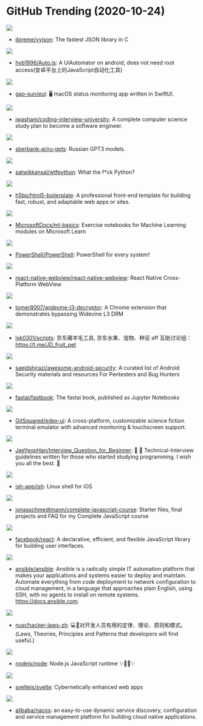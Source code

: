 # GitHub Trending (2020-10-24)

![](https://img.shields.io/badge/C-New%20180-green?style=flat-square&logo=appveyor)
- [ibireme/yyjson](https://github.com/ibireme/yyjson): The fastest JSON library in C

![](https://img.shields.io/badge/Java-New%20117-green?style=flat-square&logo=appveyor)
- [hyb1996/Auto.js](https://github.com/hyb1996/Auto.js): A UiAutomator on android, does not need root access(安卓平台上的JavaScript自动化工具)

![](https://img.shields.io/badge/Swift-New%20257-green?style=flat-square&logo=appveyor)
- [gao-sun/eul](https://github.com/gao-sun/eul): 🖥️ macOS status monitoring app written in SwiftUI.

![](https://img.shields.io/badge/none-New%20188-green?style=flat-square&logo=appveyor)
- [jwasham/coding-interview-university](https://github.com/jwasham/coding-interview-university): A complete computer science study plan to become a software engineer.

![](https://img.shields.io/badge/Python-New%20134-green?style=flat-square&logo=appveyor)
- [sberbank-ai/ru-gpts](https://github.com/sberbank-ai/ru-gpts): Russian GPT3 models.

![](https://img.shields.io/badge/Python-New%20190-green?style=flat-square&logo=appveyor)
- [satwikkansal/wtfpython](https://github.com/satwikkansal/wtfpython): What the f*ck Python?

![](https://img.shields.io/badge/JavaScript-New%20111-green?style=flat-square&logo=appveyor)
- [h5bp/html5-boilerplate](https://github.com/h5bp/html5-boilerplate): A professional front-end template for building fast, robust, and adaptable web apps or sites.

![](https://img.shields.io/badge/Jupyter%20Notebook-New%2065-green?style=flat-square&logo=appveyor)
- [MicrosoftDocs/ml-basics](https://github.com/MicrosoftDocs/ml-basics): Exercise notebooks for Machine Learning modules on Microsoft Learn

![](https://img.shields.io/badge/C%23-New%2059-green?style=flat-square&logo=appveyor)
- [PowerShell/PowerShell](https://github.com/PowerShell/PowerShell): PowerShell for every system!

![](https://img.shields.io/badge/TypeScript-New%2028-green?style=flat-square&logo=appveyor)
- [react-native-webview/react-native-webview](https://github.com/react-native-webview/react-native-webview): React Native Cross-Platform WebView

![](https://img.shields.io/badge/JavaScript-New%20136-green?style=flat-square&logo=appveyor)
- [tomer8007/widevine-l3-decryptor](https://github.com/tomer8007/widevine-l3-decryptor): A Chrome extension that demonstrates bypassing Widevine L3 DRM

![](https://img.shields.io/badge/JavaScript-New%20125-green?style=flat-square&logo=appveyor)
- [lxk0301/scripts](https://github.com/lxk0301/scripts): 京东薅羊毛工具, 京东水果、宠物、种豆 aff 互助讨论组：https://t.me/JD_fruit_pet

![](https://img.shields.io/badge/none-New%2050-green?style=flat-square&logo=appveyor)
- [saeidshirazi/awesome-android-security](https://github.com/saeidshirazi/awesome-android-security): A curated list of Android Security materials and resources For Pentesters and Bug Hunters

![](https://img.shields.io/badge/Jupyter%20Notebook-New%20118-green?style=flat-square&logo=appveyor)
- [fastai/fastbook](https://github.com/fastai/fastbook): The fastai book, published as Jupyter Notebooks

![](https://img.shields.io/badge/JavaScript-New%20364-green?style=flat-square&logo=appveyor)
- [GitSquared/edex-ui](https://github.com/GitSquared/edex-ui): A cross-platform, customizable science fiction terminal emulator with advanced monitoring & touchscreen support.

![](https://img.shields.io/badge/none-New%20102-green?style=flat-square&logo=appveyor)
- [JaeYeopHan/Interview_Question_for_Beginner](https://github.com/JaeYeopHan/Interview_Question_for_Beginner): 👦 👧 Technical-Interview guidelines written for those who started studying programming. I wish you all the best. 👾

![](https://img.shields.io/badge/C-New%20247-green?style=flat-square&logo=appveyor)
- [ish-app/ish](https://github.com/ish-app/ish): Linux shell for iOS

![](https://img.shields.io/badge/JavaScript-New%20122-green?style=flat-square&logo=appveyor)
- [jonasschmedtmann/complete-javascript-course](https://github.com/jonasschmedtmann/complete-javascript-course): Starter files, final projects and FAQ for my Complete JavaScript course

![](https://img.shields.io/badge/JavaScript-New%20124-green?style=flat-square&logo=appveyor)
- [facebook/react](https://github.com/facebook/react): A declarative, efficient, and flexible JavaScript library for building user interfaces.

![](https://img.shields.io/badge/Python-New%2045-green?style=flat-square&logo=appveyor)
- [ansible/ansible](https://github.com/ansible/ansible): Ansible is a radically simple IT automation platform that makes your applications and systems easier to deploy and maintain. Automate everything from code deployment to network configuration to cloud management, in a language that approaches plain English, using SSH, with no agents to install on remote systems. https://docs.ansible.com.

![](https://img.shields.io/badge/none-New%20306-green?style=flat-square&logo=appveyor)
- [nusr/hacker-laws-zh](https://github.com/nusr/hacker-laws-zh): 💻📖对开发人员有用的定律、理论、原则和模式。(Laws, Theories, Principles and Patterns that developers will find useful.)

![](https://img.shields.io/badge/JavaScript-New%20114-green?style=flat-square&logo=appveyor)
- [nodejs/node](https://github.com/nodejs/node): Node.js JavaScript runtime ✨🐢🚀✨

![](https://img.shields.io/badge/JavaScript-New%20309-green?style=flat-square&logo=appveyor)
- [sveltejs/svelte](https://github.com/sveltejs/svelte): Cybernetically enhanced web apps

![](https://img.shields.io/badge/Java-New%2037-green?style=flat-square&logo=appveyor)
- [alibaba/nacos](https://github.com/alibaba/nacos): an easy-to-use dynamic service discovery, configuration and service management platform for building cloud native applications.

